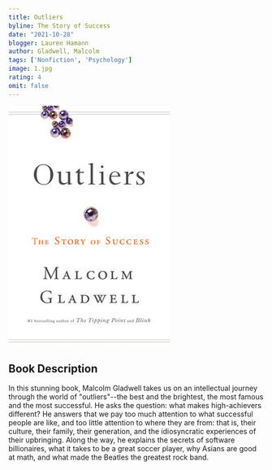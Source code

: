 ```yaml
---
title: Outliers
byline: The Story of Success 
date: "2021-10-28"
blogger: Lauren Hamann
author: Gladwell, Malcolm
tags: ['Nonfiction', 'Psychology']
image: 1.jpg
rating: 4
omit: false
---
```


![Book Cover](1.jpg)

## Book Description
In this stunning book, Malcolm Gladwell takes us on an intellectual journey through the world of "outliers"--the best and the brightest, the most famous and the most successful. He asks the question: what makes high-achievers different?
He answers that we pay too much attention to what successful people are like, and too little attention to where they are from: that is, their culture, their family, their generation, and the idiosyncratic experiences of their upbringing. Along the way, he explains the secrets of software billionaires, what it takes to be a great soccer player, why Asians are good at math, and what made the Beatles the greatest rock band.